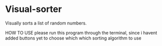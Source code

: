 # Visual-sorter
Visually sorts a list of random numbers.

HOW TO USE
please run this program through the terminal,
since i havent added buttons yet to choose 
which which sorting algorithm to use
